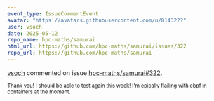 ```yaml
---
event_type: IssueCommentEvent
avatar: "https://avatars.githubusercontent.com/u/814322?"
user: vsoch
date: 2025-05-12
repo_name: hpc-maths/samurai
html_url: https://github.com/hpc-maths/samurai/issues/322
repo_url: https://github.com/hpc-maths/samurai
---
```


<a href='https://github.com/vsoch' target='_blank'>vsoch</a> commented on issue <a href='https://github.com/hpc-maths/samurai/issues/322' target='_blank'>hpc-maths/samurai#322</a>.

<small>Thank you! I should be able to test again this week! I'm epically flailing with ebpf in containers at the moment. 